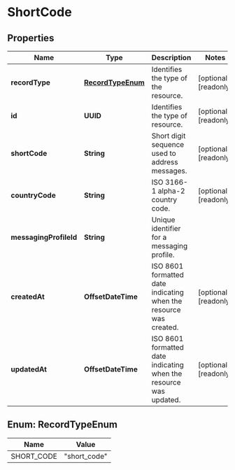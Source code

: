 

# ShortCode


## Properties

Name | Type | Description | Notes
------------ | ------------- | ------------- | -------------
**recordType** | [**RecordTypeEnum**](#RecordTypeEnum) | Identifies the type of the resource. |  [optional] [readonly]
**id** | **UUID** | Identifies the type of resource. |  [optional] [readonly]
**shortCode** | **String** | Short digit sequence used to address messages. |  [optional] [readonly]
**countryCode** | **String** | ISO 3166-1 alpha-2 country code. |  [optional] [readonly]
**messagingProfileId** | **String** | Unique identifier for a messaging profile. | 
**createdAt** | **OffsetDateTime** | ISO 8601 formatted date indicating when the resource was created. |  [optional] [readonly]
**updatedAt** | **OffsetDateTime** | ISO 8601 formatted date indicating when the resource was updated. |  [optional] [readonly]



## Enum: RecordTypeEnum

Name | Value
---- | -----
SHORT_CODE | &quot;short_code&quot;



